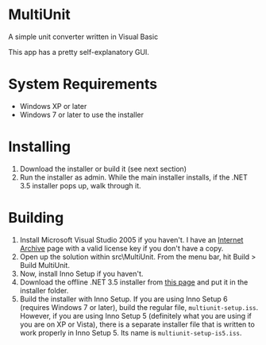 # MultiUnit
 A simple unit converter written in Visual Basic

 This app has a pretty self-explanatory GUI.

# System Requirements
- Windows XP or later
- Windows 7 or later to use the installer

# Installing
1. Download the installer or build it (see next section)
2. Run the installer as admin. While the main installer installs, if the .NET 3.5 installer pops up, walk through it.

# Building
1. Install Microsoft Visual Studio 2005 if you haven't. I have an [Internet Archive](https://archive.org/details/msdn-library-disk-2) page with a valid license key if you don't have a copy.
2. Open up the solution within src\MultiUnit. From the menu bar, hit Build > Build MultiUnit.
3. Now, install Inno Setup if you haven't.
4. Download the offline .NET 3.5 installer from [this page](https://dotnet.microsoft.com/en-us/download/dotnet-framework/net35-sp1) and put it in the installer folder.
5. Build the installer with Inno Setup. If you are using Inno Setup 6 (requires Windows 7 or later), build the regular file, `multiunit-setup.iss`. However, if you are using Inno Setup 5 (definitely what you are using if you are on XP or Vista), there is a separate installer file that is written to work properly in Inno Setup 5. Its name is `multiunit-setup-is5.iss`.